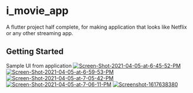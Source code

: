 # i_movie_app

A flutter project half complete, for making application that looks like Netflix or any other streaming app.

## Getting Started

Sample UI from application
<a href="https://ibb.co/xjwTHMQ"><img src="https://i.ibb.co/2tR4NjB/Screen-Shot-2021-04-05-at-6-45-52-PM.png" alt="Screen-Shot-2021-04-05-at-6-45-52-PM" border="0"></a>
<a href="https://ibb.co/Wx3pfpB"><img src="https://i.ibb.co/RvS4c4Q/Screen-Shot-2021-04-05-at-6-59-53-PM.png" alt="Screen-Shot-2021-04-05-at-6-59-53-PM" border="0"></a>
<a href="https://ibb.co/VHdWhTr"><img src="https://i.ibb.co/gvGMXJH/Screen-Shot-2021-04-05-at-7-05-42-PM.png" alt="Screen-Shot-2021-04-05-at-7-05-42-PM" border="0"></a>
<a href="https://ibb.co/m6vTb00"><img src="https://i.ibb.co/9swgchh/Screen-Shot-2021-04-05-at-7-06-11-PM.png" alt="Screen-Shot-2021-04-05-at-7-06-11-PM" border="0"></a>
<a href="https://ibb.co/FJkFkzG"><img src="https://i.ibb.co/HYLjLqm/Screenshot-1617638380.png" alt="Screenshot-1617638380" border="0"></a>
 
